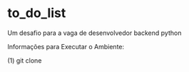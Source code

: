 # to_do_list
Um desafio para a vaga de desenvolvedor backend python

Informações para Executar o Ambiente:

(1) git clone 
